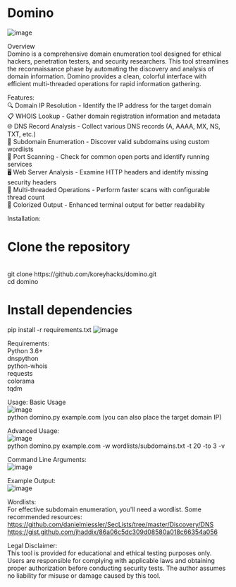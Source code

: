 # Domino

![image](https://github.com/user-attachments/assets/72793681-9c97-4261-a0d3-1e2cbd547ff8)

Overview
<br>
Domino is a comprehensive domain enumeration tool designed for ethical hackers, penetration testers, and security researchers. This tool streamlines the reconnaissance phase by automating the discovery and analysis of domain information. Domino provides a clean, colorful interface with efficient multi-threaded operations for rapid information gathering.

Features:
<br>
🔍 Domain IP Resolution - Identify the IP address for the target domain
<br>
📋 WHOIS Lookup - Gather domain registration information and metadata
<br>
🌐 DNS Record Analysis - Collect various DNS records (A, AAAA, MX, NS, TXT, etc.)
<br>
🔎 Subdomain Enumeration - Discover valid subdomains using custom wordlists
<br>
🚪 Port Scanning - Check for common open ports and identify running services
<br>
🖥️ Web Server Analysis - Examine HTTP headers and identify missing security headers
<br>
🧵 Multi-threaded Operations - Perform faster scans with configurable thread count
<br>
🎨 Colorized Output - Enhanced terminal output for better readability

Installation:
# Clone the repository
<br>
git clone https://github.com/koreyhacks/domino.git
<br>
cd domino

# Install dependencies
pip install -r requirements.txt
![image](https://github.com/user-attachments/assets/eeb47baf-433b-40a6-90b6-31266d939e9b)

Requirements:
<br>
Python 3.6+
<br>
dnspython
<br>
python-whois
<br>
requests
<br>
colorama
<br>
tqdm

Usage:
Basic Usage
<br>
![image](https://github.com/user-attachments/assets/805d6f00-2802-4db7-9acf-7b93677a44e8)
<br>
python domino.py example.com (you can also place the target domain IP)

Advanced Usage:
<br>
![image](https://github.com/user-attachments/assets/025234e6-9367-414b-97dc-b58fb0fb26fd)
<br>
python domino.py example.com -w wordlists/subdomains.txt -t 20 -to 3 -v

Command Line Arguments:
<br>
![image](https://github.com/user-attachments/assets/20ec2a72-7cd7-403c-8fb5-511a6b0c7fa7)

Example Output:
<br>
![image](https://github.com/user-attachments/assets/9c7a7726-8287-48e6-aeef-a80155f79b47)

Wordlists:
<br>
For effective subdomain enumeration, you'll need a wordlist. Some recommended resources:
<br>
https://github.com/danielmiessler/SecLists/tree/master/Discovery/DNS
<br>
https://gist.github.com/jhaddix/86a06c5dc309d08580a018c66354a056

Legal Disclaimer:
<br>
This tool is provided for educational and ethical testing purposes only. Users are responsible for complying with applicable laws and obtaining proper authorization before conducting security tests. The author assumes no liability for misuse or damage caused by this tool.
